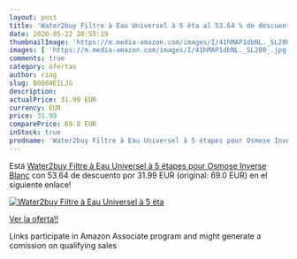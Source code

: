 ```yaml
---
layout: post
title: 'Water2buy Filtre à Eau Universel à 5 éta al 53.64 % de descuento'
date: 2020-05-22 20:55:19
thumbnailImage: 'https://m.media-amazon.com/images/I/41hMAP1dbNL._SL200_.jpg'
images: [ 'https://m.media-amazon.com/images/I/41hMAP1dbNL._SL200_.jpg' ]
comments: true
category: ofertas
author: ring
slug: B0084EILJG
description:
actualPrice: 31.99 EUR
currency: EUR
price: 31.99
comparePrice: 69.0 EUR
inStock: true
prodname: 'Water2buy Filtre à Eau Universel à 5 étapes pour Osmose Inverse Blanc'
---
```


Está [Water2buy Filtre à Eau Universel à 5 étapes pour Osmose Inverse Blanc](https://www.amazon.fr/dp/B0084EILJG/?tag=tolees0d-21) con 53.64 de descuento por 31.99 EUR (original: 69.0 EUR) en el siguiente enlace!

[![Water2buy Filtre à Eau Universel à 5 éta](https://m.media-amazon.com/images/I/41hMAP1dbNL._SL200_.jpg)](https://www.amazon.fr/dp/B0084EILJG/?tag=tolees0d-21)

[Ver la oferta!!](https://www.amazon.fr/dp/B0084EILJG/?tag=tolees0d-21)

Links participate in Amazon Associate program and might generate a comission on qualifying sales


